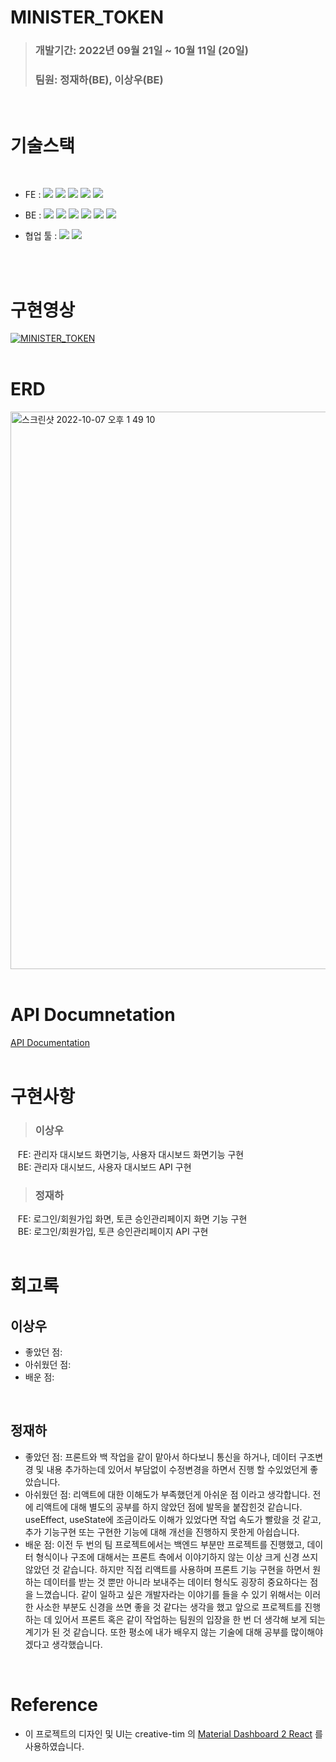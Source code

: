 **<h1> MINISTER_TOKEN</h1>**

> ### 개발기간: 2022년 09월 21일 ~ 10월 11일 (20일)<br/>
> ### 팀원: 정재하(BE), 이상우(BE)<br/>
<br/>

# **기술스택**<br/>
<br/>

- FE : <img src="https://img.shields.io/badge/JavaScript-FFCA28?style=flat-square&logo=javascript&logoColor=white"/>
  <img src="https://img.shields.io/badge/React.js-58c3cc?style=flat-square&logo=React&logoColor=white"/>
  <img src="https://img.shields.io/badge/React Router Dom-gray?style=flat-square&logo=React-Router&logoColor=F6BB43"/>
  <img src="https://img.shields.io/badge/eslint-000066?style=flat-square&logo=eslint&logoColor=white"/>
  <img src="https://img.shields.io/badge/prettier-00CC00?style=flat-square&logo=eslint&logoColor=white"/>


- BE : 
<img src="https://img.shields.io/badge/JavaScript-FFCA28?style=flat-square&logo=javascript&logoColor=white"/> <img src="https://img.shields.io/badge/Node.js-008000?style=flat-square&logo=Node.js&logoColor=white"/> <img src="https://img.shields.io/badge/Express-000080?style=flat-square&logo=Express&logoColor=white"/> <img src="https://img.shields.io/badge/ MySQL8.0-6441a5?style=flat-square&logo=MySQL&logoColor=white"/>
  <img src="https://img.shields.io/badge/Postman-F6BB43?style=flat-square&logo=Postman&logoColor=white"/> <img src="https://img.shields.io/badge/AWS-232F3E?style=round&logo=Amazon%20AWS&logoColor=white"/>

- 협업 툴 : <img src="https://img.shields.io/badge/Slack-553830?style=flat-square&logo=Slack&logoColor=white"/> <img src="https://img.shields.io/badge/Notion-000?style=flat-square&logo=Notion&logoColor=white">
<br/>
<br/>

# **구현영상**
[![MINISTER_TOKEN](https://img.youtube.com/vi/hHqvgwSLE38/0.jpg)](https://www.youtube.com/watch?v=hHqvgwSLE38&ab_channel=%EC%A0%95%EC%9E%AC%ED%95%98) 
<br/>
<br/>

# **ERD**
<img width="892" alt="스크린샷 2022-10-07 오후 1 49 10" src="https://user-images.githubusercontent.com/99805929/195228673-73ed9957-9445-4517-aea5-efae5d78cd0e.png">
<br/>
<br/>

# **API Documnetation**
[API Documentation](https://documenter.getpostman.com/view/22378810/2s83zfSRT5)<br/>
<br/>
# **구현사항**
> ### 이상우<br/>

&nbsp;&nbsp;&nbsp;FE: 관리자 대시보드 화면기능, 사용자 대시보드 화면기능 구현<br/>
&nbsp;&nbsp;&nbsp;BE: 관리자 대시보드, 사용자 대시보드 API 구현<br/>

> ### 정재하<br/>

&nbsp;&nbsp;&nbsp;FE: 로그인/회원가입 화면, 토큰 승인관리페이지 화면 기능 구현<br/>
&nbsp;&nbsp;&nbsp;BE: 로그인/회원가입, 토큰 승인관리페이지 API 구현<br/>
<br/>

# 회고록

## 이상우<br/>
 - 좋았던 점:<br>
 - 아쉬웠던 점:<br>
 - 배운 점:<br>
<br/>

## 정재하<br/>
 - 좋았던 점: 프론트와 백 작업을 같이 맡아서 하다보니 통신을 하거나, 데이터 구조변경 및 내용 추가하는데 있어서 부담없이 수정변경을 하면서 진행 할 수있었던게 좋았습니다.<br>
 - 아쉬웠던 점: 리액트에 대한 이해도가 부족했던게 아쉬운 점 이라고 생각합니다. 전에 리액트에 대해 별도의 공부를 하지 않았던 점에 발목을 붙잡힌것 같습니다. useEffect, useState에 조금이라도 이해가 있었다면 작업 속도가 빨랐을 것 같고, 추가 기능구현 또는 구현한 기능에 대해 개선을 진행하지 못한게 아쉽습니다.<br>
 - 배운 점: 이전 두 번의 팀 프로젝트에서는 백엔드 부분만 프로젝트를 진행했고, 데이터 형식이나 구조에 대해서는 프론트 측에서 이야기하지 않는 이상 크게 신경 쓰지 않았던 것 같습니다. 하지만 직접 리액트를 사용하며 프론트 기능 구현을 하면서 원하는 데이터를 받는 것 뿐만 아니라 보내주는 데이터 형식도 굉장히 중요하다는 점을 느꼈습니다. 같이 일하고 싶은 개발자라는 이야기를 들을 수 있기 위해서는 이러한 사소한 부분도 신경을 쓰면 좋을 것 같다는 생각을 했고 앞으로 프로젝트를 진행하는 데 있어서 프론트 혹은 같이 작업하는 팀원의 입장을 한 번 더 생각해 보게 되는 계기가 된 것 같습니다. 또한 평소에 내가 배우지 않는 기술에 대해 공부를 많이해야겠다고 생각했습니다.<br>
<br/>


# Reference
- 이 프로젝트의 디자인 및 UI는 creative-tim 의  [Material Dashboard 2  React](https://www.creative-tim.com/product/material-dashboard-react) 를 사용하였습니다.<br/>

